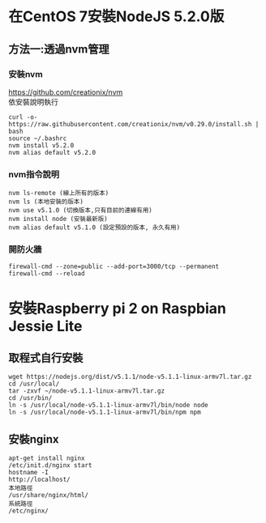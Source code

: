 在CentOS 7安裝NodeJS 5.2.0版
===========================
方法一:透過nvm管理
-----------------
### 安裝nvm
https://github.com/creationix/nvm  
依安裝說明執行
```
curl -o- https://raw.githubusercontent.com/creationix/nvm/v0.29.0/install.sh | bash
source ~/.bashrc
nvm install v5.2.0
nvm alias default v5.2.0
```
### nvm指令說明
```
nvm ls-remote (線上所有的版本)
nvm ls (本地安裝的版本)
nvm use v5.1.0 (切換版本,只有目前的連線有用)
nvm install node (安裝最新版)
nvm alias default v5.1.0 (設定預設的版本, 永久有用)
```
### 開防火牆
```
firewall-cmd --zone=public --add-port=3000/tcp --permanent
firewall-cmd --reload
```
安裝Raspberry pi 2 on Raspbian Jessie Lite
=========================================
取程式自行安裝
------------
```
wget https://nodejs.org/dist/v5.1.1/node-v5.1.1-linux-armv7l.tar.gz
cd /usr/local/
tar -zxvf ~/node-v5.1.1-linux-armv7l.tar.gz
cd /usr/bin/
ln -s /usr/local/node-v5.1.1-linux-armv7l/bin/node node
ln -s /usr/local/node-v5.1.1-linux-armv7l/bin/npm npm
```

安裝nginx
--------
```
apt-get install nginx
/etc/init.d/nginx start
hostname -I
http://localhost/
本地路徑
/usr/share/nginx/html/
系統路徑
/etc/nginx/
```
